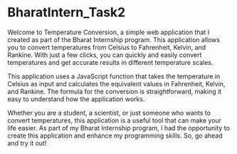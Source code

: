 # BharatIntern_Task2

Welcome to Temperature Conversion, a simple web application that I created as part of the Bharat Internship program. This application allows you to convert temperatures from Celsius to Fahrenheit, Kelvin, and Rankine. With just a few clicks, you can quickly and easily convert temperatures and get accurate results in different temperature scales.

This application uses a JavaScript function that takes the temperature in Celsius as input and calculates the equivalent values in Fahrenheit, Kelvin, and Rankine. The formula for the conversion is straightforward, making it easy to understand how the application works.

Whether you are a student, a scientist, or just someone who wants to convert temperatures, this application is a useful tool that can make your life easier. As part of my Bharat Internship program, I had the opportunity to create this application and enhance my programming skills. So, go ahead and try it out!
